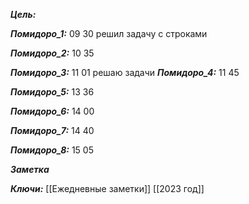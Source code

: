 
***Цель:***  

***Помидоро_1:*** 09 30
решил задачу с строками

***Помидоро_2:*** 10 35

***Помидоро_3:*** 11 01
решаю задачи
***Помидоро_4:***  11 45

***Помидоро_5:*** 13 36

***Помидоро_6:*** 14 00

***Помидоро_7:*** 14 40

***Помидоро_8:*** 15 05

***Заметка*** 


***Ключи:*** [[Ежедневные заметки]] [[2023 год]]